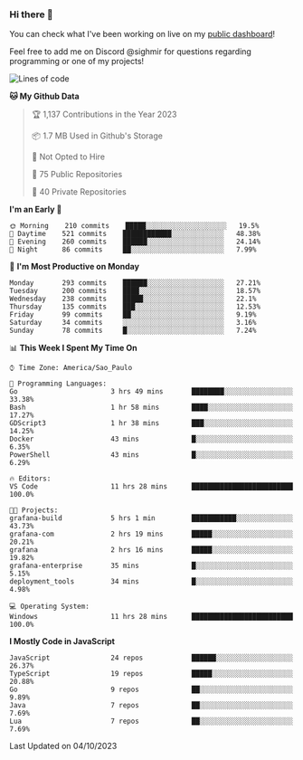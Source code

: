 ### Hi there 👋

<!--
**guicaulada/guicaulada** is a ✨ _special_ ✨ repository because its `README.md` (this file) appears on your GitHub profile.

Here are some ideas to get you started:

- 🔭 I’m currently working on ...
- 🌱 I’m currently learning ...
- 👯 I’m looking to collaborate on ...
- 🤔 I’m looking for help with ...
- 💬 Ask me about ...
- 📫 How to reach me: ...
- 😄 Pronouns: ...
- ⚡ Fun fact: ...
-->

You can check what I've been working on live on my [public dashboard](https://guicaulada.grafana.net/public-dashboards/7b7f644500ec4e6cb5d7a4e7b5ed0dab)!

Feel free to add me on Discord @sighmir for questions regarding programming or one of my projects!

<!--START_SECTION:waka-->
![Lines of code](https://img.shields.io/badge/From%20Hello%20World%20I%27ve%20Written-16.4%20million%20lines%20of%20code-blue)

**🐱 My Github Data** 

> 🏆 1,137 Contributions in the Year 2023
 > 
> 📦 1.7 MB Used in Github's Storage 
 > 
> 🚫 Not Opted to Hire
 > 
> 📜 75 Public Repositories 
 > 
> 🔑 40 Private Repositories  
 > 
**I'm an Early 🐤** 

```text
🌞 Morning    210 commits    █████░░░░░░░░░░░░░░░░░░░░   19.5% 
🌆 Daytime    521 commits    ████████████░░░░░░░░░░░░░   48.38% 
🌃 Evening    260 commits    ██████░░░░░░░░░░░░░░░░░░░   24.14% 
🌙 Night      86 commits     ██░░░░░░░░░░░░░░░░░░░░░░░   7.99%

```
📅 **I'm Most Productive on Monday** 

```text
Monday       293 commits    ██████░░░░░░░░░░░░░░░░░░░   27.21% 
Tuesday      200 commits    ████░░░░░░░░░░░░░░░░░░░░░   18.57% 
Wednesday    238 commits    █████░░░░░░░░░░░░░░░░░░░░   22.1% 
Thursday     135 commits    ███░░░░░░░░░░░░░░░░░░░░░░   12.53% 
Friday       99 commits     ██░░░░░░░░░░░░░░░░░░░░░░░   9.19% 
Saturday     34 commits     ░░░░░░░░░░░░░░░░░░░░░░░░░   3.16% 
Sunday       78 commits     █░░░░░░░░░░░░░░░░░░░░░░░░   7.24%

```


📊 **This Week I Spent My Time On** 

```text
⌚︎ Time Zone: America/Sao_Paulo

💬 Programming Languages: 
Go                       3 hrs 49 mins       ████████░░░░░░░░░░░░░░░░░   33.38% 
Bash                     1 hr 58 mins        ████░░░░░░░░░░░░░░░░░░░░░   17.27% 
GDScript3                1 hr 38 mins        ███░░░░░░░░░░░░░░░░░░░░░░   14.25% 
Docker                   43 mins             █░░░░░░░░░░░░░░░░░░░░░░░░   6.35% 
PowerShell               43 mins             █░░░░░░░░░░░░░░░░░░░░░░░░   6.29%

🔥 Editors: 
VS Code                  11 hrs 28 mins      █████████████████████████   100.0%

🐱‍💻 Projects: 
grafana-build            5 hrs 1 min         ███████████░░░░░░░░░░░░░░   43.73% 
grafana-com              2 hrs 19 mins       █████░░░░░░░░░░░░░░░░░░░░   20.21% 
grafana                  2 hrs 16 mins       █████░░░░░░░░░░░░░░░░░░░░   19.82% 
grafana-enterprise       35 mins             █░░░░░░░░░░░░░░░░░░░░░░░░   5.15% 
deployment_tools         34 mins             █░░░░░░░░░░░░░░░░░░░░░░░░   4.98%

💻 Operating System: 
Windows                  11 hrs 28 mins      █████████████████████████   100.0%

```

**I Mostly Code in JavaScript** 

```text
JavaScript               24 repos            ██████░░░░░░░░░░░░░░░░░░░   26.37% 
TypeScript               19 repos            █████░░░░░░░░░░░░░░░░░░░░   20.88% 
Go                       9 repos             ██░░░░░░░░░░░░░░░░░░░░░░░   9.89% 
Java                     7 repos             ██░░░░░░░░░░░░░░░░░░░░░░░   7.69% 
Lua                      7 repos             ██░░░░░░░░░░░░░░░░░░░░░░░   7.69%

```



 Last Updated on 04/10/2023
<!--END_SECTION:waka-->
